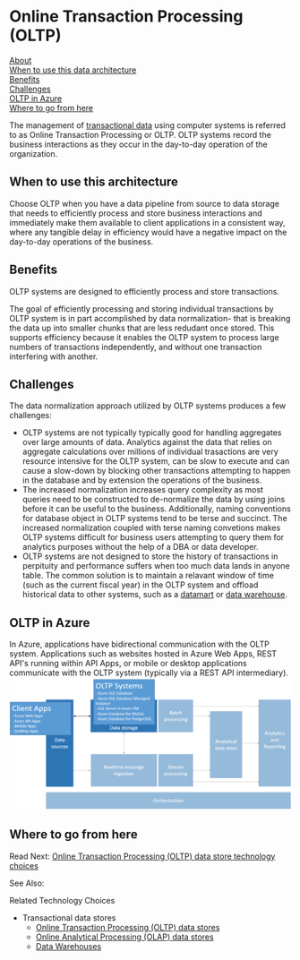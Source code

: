 # Online Transaction Processing (OLTP)

[About]()  
[When to use this data architecture](#whentouse)  
[Benefits](#benefits)  
[Challenges](#challenges)  
[OLTP in Azure](#inazure)   
[Where to go from here](#wheretogo)  

<a name="about"></a>
The management of [transactional data](../common-architectures/transactional-data.md) using computer systems is referred to as Online Transaction Processing or OLTP. OLTP systems record the business interactions as they occur in the day-to-day operation of the organization.

## <a name="whentouse"></a>When to use this architecture
Choose OLTP when you have a data pipeline from source to data storage that needs to efficiently process and store business interactions and immediately make them available to client applications in a consistent way, where any tangible delay in efficiency would have a negative impact on the day-to-day operations of the business.  

## <a name="benefits"></a>Benefits
OLTP systems are designed to efficiently process and store transactions. 

The goal of efficiently processing and storing individual transactions by OLTP system is in part accomplished by data normalization- that is breaking the data up into smaller chunks that are less redudant once stored. This supports efficiency because it enables the OLTP system to process large numbers of transactions independently, and without one transaction interfering with another. 

## <a name="challenges"></a>Challenges
The data normalization approach utilized by OLTP systems produces a few challenges:
- OLTP systems are not typically typically good for handling aggregates over large amounts of data. Analytics against the data that relies on aggregate calculations over millions of individual trasactions are very resource intensive for the OLTP system, can be slow to execute and can cause a slow-down by blocking other transactions attempting to happen in the database and by extension the operations of the business. 
- The increased normalization increases query complexity as most queries need to be constructed to de-normalize the data by using joins before it can be useful to the business. Additionally, naming conventions for database object in OLTP systems tend to be terse and succinct. The increased normalization coupled with terse naming convetions makes OLTP systems difficult for business users attempting to query them for analytics purposes without the help of a DBA or data developer. 
- OLTP systems are not designed to store the history of transactions in perpituity and performance suffers when too much data lands in anyone table. The common solution is to maintain a relavant window of time (such as the current fiscal year) in the OLTP system and offload historical data to other systems, such as a [datamart](./data-mart.md) or [data warehouse](./data-warehouse.md).

## <a name="inazure"></a>OLTP in Azure
In Azure, applications have bidirectional communication with the OLTP system. Applications such as websites hosted in Azure Web Apps, REST API's running within API Apps, or mobile or desktop applications communicate with the OLTP system (typically via a REST API intermediary).  
![OLTP in Azure](./images/oltp-data-pipeline.png)

## <a name="wheretogo"></a>Where to go from here
Read Next:
[Online Transaction Processing (OLTP) data store technology choices](../technology-choices/oltp-data-stores.md)

See Also:

Related Technology Choices
- Transactional data stores
    - [Online Transaction Processing (OLTP) data stores](../technology-choices/oltp-data-stores.md)
    - [Online Analytical Processing (OLAP) data stores](../technology-choices/olap-data-stores.md)
    - [Data Warehouses](../technology-choices/data-warehouses.md)